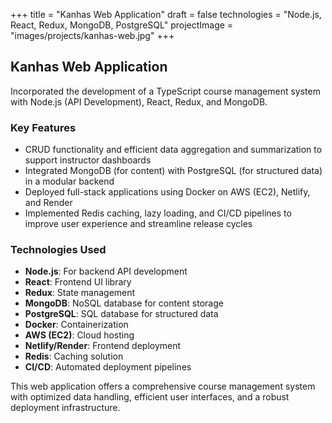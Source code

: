 +++
title = "Kanhas Web Application"
draft = false
technologies = "Node.js, React, Redux, MongoDB, PostgreSQL"
projectImage = "images/projects/kanhas-web.jpg"
+++

## Kanhas Web Application

Incorporated the development of a TypeScript course management system with Node.js (API Development), React, Redux, and MongoDB.

### Key Features

- CRUD functionality and efficient data aggregation and summarization to support instructor dashboards
- Integrated MongoDB (for content) with PostgreSQL (for structured data) in a modular backend
- Deployed full-stack applications using Docker on AWS (EC2), Netlify, and Render
- Implemented Redis caching, lazy loading, and CI/CD pipelines to improve user experience and streamline release cycles

### Technologies Used

- **Node.js**: For backend API development
- **React**: Frontend UI library
- **Redux**: State management
- **MongoDB**: NoSQL database for content storage
- **PostgreSQL**: SQL database for structured data
- **Docker**: Containerization
- **AWS (EC2)**: Cloud hosting
- **Netlify/Render**: Frontend deployment
- **Redis**: Caching solution
- **CI/CD**: Automated deployment pipelines

This web application offers a comprehensive course management system with optimized data handling, efficient user interfaces, and a robust deployment infrastructure. 